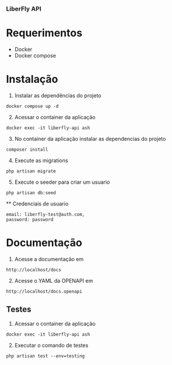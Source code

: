 ### LiberFly API

# Requerimentos
* Docker
* Docker compose

# Instalação

1. Instalar as dependências do projeto
```
docker compose up -d
```

2. Acessar o container da aplicação
```
docker exec -it liberfly-api ash
```

3. No container da aplicação instalar as dependencias do projeto
```
composer install
```

4. Execute as migrations
```
php artisan migrate
```

5. Execute o seeder para criar um usuario
```
php artisan db:seed
```

** Credenciais de usuario
```
email: liberfly-test@auth.com,
password: password
```

# Documentação
1. Acesse a documentação em
```
http://localhost/docs
```

2. Acesse o YAML da OPENAPI em
```
http://localhost/docs.openapi
```

## Testes
1. Acessar o container da aplicação
```
docker exec -it liberfly-api ash
```

2. Executar o comando de testes
```
php artisan test --env=testing
```
